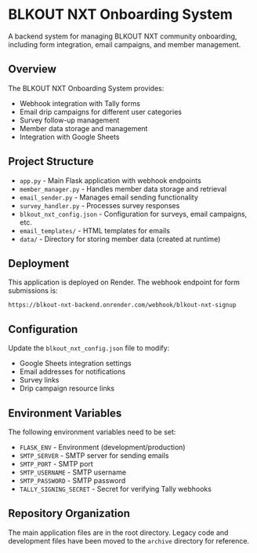 # BLKOUT NXT Onboarding System

A backend system for managing BLKOUT NXT community onboarding, including form integration, email campaigns, and member management.

## Overview

The BLKOUT NXT Onboarding System provides:

- Webhook integration with Tally forms
- Email drip campaigns for different user categories
- Survey follow-up management
- Member data storage and management
- Integration with Google Sheets

## Project Structure

- `app.py` - Main Flask application with webhook endpoints
- `member_manager.py` - Handles member data storage and retrieval
- `email_sender.py` - Manages email sending functionality
- `survey_handler.py` - Processes survey responses
- `blkout_nxt_config.json` - Configuration for surveys, email campaigns, etc.
- `email_templates/` - HTML templates for emails
- `data/` - Directory for storing member data (created at runtime)

## Deployment

This application is deployed on Render. The webhook endpoint for form submissions is:

```
https://blkout-nxt-backend.onrender.com/webhook/blkout-nxt-signup
```

## Configuration

Update the `blkout_nxt_config.json` file to modify:

- Google Sheets integration settings
- Email addresses for notifications
- Survey links
- Drip campaign resource links

## Environment Variables

The following environment variables need to be set:

- `FLASK_ENV` - Environment (development/production)
- `SMTP_SERVER` - SMTP server for sending emails
- `SMTP_PORT` - SMTP port
- `SMTP_USERNAME` - SMTP username
- `SMTP_PASSWORD` - SMTP password
- `TALLY_SIGNING_SECRET` - Secret for verifying Tally webhooks

## Repository Organization

The main application files are in the root directory. Legacy code and development files have been moved to the `archive` directory for reference.
